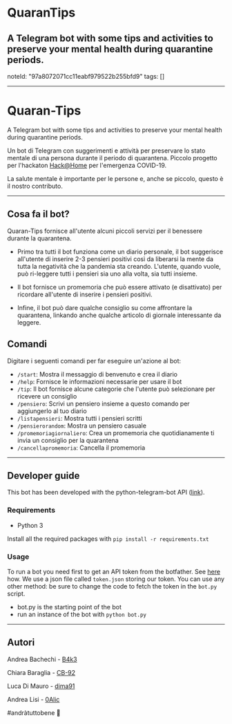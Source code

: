 # QuaranTips
A Telegram bot with some tips and activities to preserve your mental health during quarantine periods.
---
noteId: "97a8072071cc11eabf979522b255bfd9"
tags: []

---

# Quaran-Tips
A Telegram bot with some tips and activities to preserve your mental health during quarantine periods.

Un bot di Telegram con suggerimenti e attività per preservare lo stato mentale di una persona durante il periodo di quarantena.
Piccolo progetto per l'hackaton [Hack@Home](https://hackatho.me/) per l'emergenza COVID-19.

La salute mentale è importante per le persone e, anche se piccolo, questo è il nostro contributo.

---

## Cosa fa il bot?

Quaran-Tips fornisce all'utente alcuni piccoli servizi per il benessere durante la quarantena.

- Primo tra tutti il bot funziona come un diario personale, il bot suggerisce all'utente di inserire 2-3 pensieri positivi così da liberarsi la mente da tutta la negatività che la pandemia sta creando. L'utente, quando vuole, può ri-leggere tutti i pensieri sia uno alla volta, sia tutti insieme.

- Il bot fornisce un promemoria che può essere attivato (e disattivato) per ricordare all'utente di inserire i pensieri positivi.

- Infine, il bot può dare qualche consiglio su come affrontare la quarantena, linkando anche qualche articolo di giornale interessante da leggere.

## Comandi

Digitare i seguenti comandi per far eseguire un'azione al bot: 

- ``/start``: Mostra il messaggio di benvenuto e crea il diario
- ``/help``: Fornisce le informazioni necessarie per usare il bot
- ``/tip``: Il bot fornisce alcune categorie che l'utente può selezionare per ricevere un consiglio
- ``/pensiero``: Scrivi un pensiero insieme a questo comando per aggiungerlo al tuo diario
- ``/listapensieri``: Mostra tutti i pensieri scritti
- ``/pensierorandom``: Mostra un pensiero casuale
- ``/promemoriagiornaliero``: Crea un promemoria che quotidianamente ti invia un consiglio per la quarantena 
- ``/cancellapromemoria``: Cancella il promemoria

---

## Developer guide

This bot has been developed with the python-telegram-bot API ([link](https://github.com/python-telegram-bot/python-telegram-bot)).

### Requirements

- Python 3

Install all the required packages with ``pip install -r requirements.txt``

### Usage

To run a bot you need first to get an API token from the botfather. See [here](https://core.telegram.org/bots#6-botfather) how.
We use a json file called ``token.json`` storing our token. You can use any other method: be sure to change the code to fetch the token in the ``bot.py`` script.

- bot.py is the starting point of the bot
- run an instance of the bot with ``python bot.py``

---

## Autori

Andrea Bachechi - [B4k3](https://github.com/B4k3)

Chiara Baraglia - [CB-92](https://github.com/CB-92)

Luca Di Mauro - [dima91](https://github.com/dima91)

Andrea Lisi - [0Alic](https://github.com/0Alic)

\#andràtuttobene :rainbow: